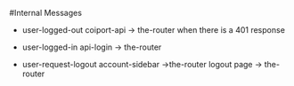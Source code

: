 #Internal Messages


- user-logged-out
  coiport-api -> the-router when there is a 401 response

- user-logged-in
  api-login -> the-router

- user-request-logout
  account-sidebar ->the-router
  logout page -> the-router